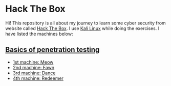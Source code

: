 # Hack The Box

Hi! This repository is all about my journey to learn some cyber security from website called [Hack The Box](https://www.hackthebox.com/). I use [Kali Linux](https://www.kali.org/) while doing the exercises. I have listed the machines below:

## <ins>Basics of penetration testing

* [1st machine: Meow](Meow/README.md)
* [2nd machine: Fawn](Fawn/README.md)
* [3rd machine: Dance](Dance/README.md)
* [4th machine: Redeemer](Dance/README.md)